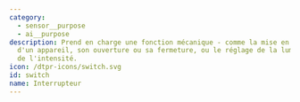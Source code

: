 ```yaml
---
category: 
  - sensor__purpose
  - ai__purpose
description: Prend en charge une fonction mécanique - comme la mise en marche ou l'arrêt
  d'un appareil, son ouverture ou sa fermeture, ou le réglage de la luminosité et
  de l'intensité.
icon: /dtpr-icons/switch.svg
id: switch
name: Interrupteur
---
```

